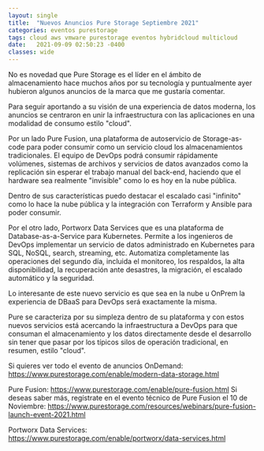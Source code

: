 ```yaml
---
layout: single
title:  "Nuevos Anuncios Pure Storage Septiembre 2021"
categories: eventos purestorage 
tags: cloud aws vmware purestorage eventos hybridcloud multicloud
date:   2021-09-09 02:50:23 -0400
classes: wide
---
```

No es novedad que Pure Storage es el líder en el ámbito de almacenamiento hace muchos años por su tecnología y puntualmente ayer hubieron algunos anuncios de la marca que me gustaría comentar.

Para seguir aportando a su visión de una experiencia de datos moderna, los anuncios se centraron en unir la infraestructura con las aplicaciones en una modalidad de consumo estilo "cloud".

Por un lado Pure Fusion, una plataforma de autoservicio de Storage-as-code para poder consumir como un servicio cloud los almacenamientos tradicionales. El equipo de DevOps podrá consumir rápidamente volúmenes, sistemas de archivos y servicios de datos avanzados como la replicación sin esperar el trabajo manual del back-end, haciendo que el hardware sea realmente "invisible" como lo es hoy en la nube pública. 

Dentro de sus características puedo destacar el escalado casi "infinito" como lo hace la nube pública y la integración con Terraform y Ansible para poder consumir.

Por el otro lado, Portworx Data Services que es una plataforma de Database-as-a-Service para Kubernetes. Permite a los ingenieros de DevOps implementar un servicio de datos administrado en Kubernetes para SQL, NoSQL, search, streaming, etc. Automatiza completamente las operaciones del segundo día, incluida el monitoreo, los respaldos, la alta disponibilidad, la recuperación ante desastres, la migración, el escalado automático y la seguridad.

Lo interesante de este nuevo servicio es que sea en la nube u OnPrem la experiencia de DBaaS para DevOps será exactamente la misma.

Pure se caracteriza por su simpleza dentro de su plataforma y con estos nuevos servicios está acercando la infraestructura a DevOps para que consuman el almacenamiento y los datos directamente desde el desarrollo sin tener que pasar por los típicos silos de operación tradicional, en resumen, estilo "cloud".

Si quieres ver todo el evento de anuncios OnDemand: https://www.purestorage.com/enable/modern-data-storage.html

Pure Fusion: https://www.purestorage.com/enable/pure-fusion.html
Si deseas saber más, regístrate en el evento técnico de Pure Fusion el 10 de Noviembre: https://www.purestorage.com/resources/webinars/pure-fusion-launch-event-2021.html

Portworx Data Services: https://www.purestorage.com/enable/portworx/data-services.html
